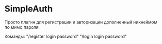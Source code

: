 # SimpleAuth
Просто плагин для регистрации и авторизации дополненный никнеймом по мимо пароля.

Команды: 
  "/register login password"
  "/login login password"
